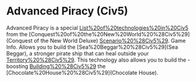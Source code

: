 # Advanced Piracy (Civ5)

Advanced Piracy is a special [List%20of%20technologies%20in%20Civ5](technology) from the [Conquest%20of%20the%20New%20World%20%28Civ5%29](Conquest of the New World Deluxe) [Scenario%20%28Civ5%29](scenario).
Game Info.
Allows you to build the [Sea%20Beggar%20%28Civ5%29](Sea Beggar), a stronger pirate ship that can heal outside your [Territory%20%28Civ5%29](territory). This technology also allows you to build the -boosting [Building%20%28Civ5%29](building) the [Chocolate%20House%20%28Civ5%29](Chocolate House).